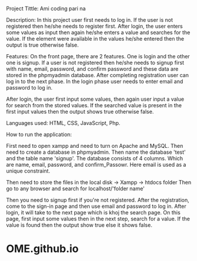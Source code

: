 Project Tittle: Ami coding pari na

Description: In this project user first needs to log in. If the user is not registered then he/she needs to register first.
After login, the user enters some values as input then again he/she enters a value and searches for the value. If the element were available in the values he/she entered then the output is true otherwise false.

Features:
On the front page, there are 2 features. One is login and the other one is signup.
If a user is not registered then he/she needs to signup first with name, email, password, and confirm password and these data are stored in the phpmyadmin database. After completing registration user can log in to the next phase. In the login phase user needs to enter email and password to log in.

After login, the user first input some values, then again user input a value for search from the stored values. If the searched value is present in the first input values then the output shows true otherwise false.


Languages used: HTML, CSS, JavaScript, Php.


How to run the application:

First need to open xampp and need to turn on Apache and MySQL. Then need to create a database in phpmyadmin. Then name the database 'test' and the table name 'signup'. The database consists of 4 columns. Which are name, email, password, and confirm_Passowr. Here email is used as a unique constraint.

Then need to store the files in the local disk -> Xampp -> htdocs folder Then go to any browser and search for localhost/'folder name'

Then you need to signup first if you're not registered. After the registration, come to the sign-in page and then use email and password to log in. After login, it will take to the next page which is khoj the search page. On this page, first input some values then in the next step, search for a value. If the value is found then the output show true else it shows false.

# OME.github.io
